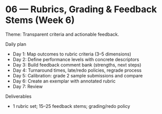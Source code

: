 # 06 — Rubrics, Grading & Feedback Stems (Week 6)

Theme: Transparent criteria and actionable feedback.

Daily plan
- Day 1: Map outcomes to rubric criteria (3–5 dimensions)
- Day 2: Define performance levels with concrete descriptors
- Day 3: Build feedback comment bank (strengths, next steps)
- Day 4: Turnaround times, late/redo policies, regrade process
- Day 5: Calibration: grade 2 sample submissions and compare
- Day 6: Create an exemplar with annotated rubric
- Day 7: Review

Deliverables
- 1 rubric set; 15–25 feedback stems; grading/redo policy
